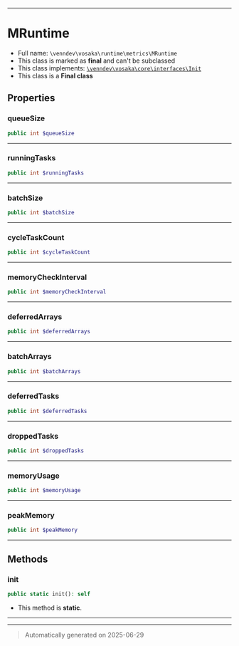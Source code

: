 ***

# MRuntime





* Full name: `\venndev\vosaka\runtime\metrics\MRuntime`
* This class is marked as **final** and can't be subclassed
* This class implements:
[`\venndev\vosaka\core\interfaces\Init`](../../core/interfaces/Init.md)
* This class is a **Final class**



## Properties


### queueSize



```php
public int $queueSize
```






***

### runningTasks



```php
public int $runningTasks
```






***

### batchSize



```php
public int $batchSize
```






***

### cycleTaskCount



```php
public int $cycleTaskCount
```






***

### memoryCheckInterval



```php
public int $memoryCheckInterval
```






***

### deferredArrays



```php
public int $deferredArrays
```






***

### batchArrays



```php
public int $batchArrays
```






***

### deferredTasks



```php
public int $deferredTasks
```






***

### droppedTasks



```php
public int $droppedTasks
```






***

### memoryUsage



```php
public int $memoryUsage
```






***

### peakMemory



```php
public int $peakMemory
```






***

## Methods


### init



```php
public static init(): self
```



* This method is **static**.








***


***
> Automatically generated on 2025-06-29
